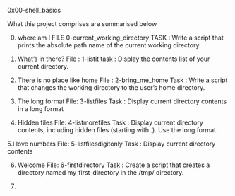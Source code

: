 0x00-shell_basics

What this project comprises are summarised below

0. where am I
FILE 0-current_working_directory
TASK : Write a script that prints the absolute path name of the current working directory.

1.  What’s in there?
File : 1-listit
task : Display the contents list of your current directory.

2. There is no place like home
File : 2-bring_me_home
Task : Write a script that changes the working directory to the user’s home directory.

3. The long format
File: 3-listfiles
Task : Display current directory contents in a long format

4.  Hidden files
File: 4-listmorefiles
Task : Display current directory contents, including hidden files (starting with .). Use the long format.

5.I love numbers
File: 5-listfilesdigitonly
Task : Display current directory contents

6.  Welcome
File: 6-firstdirectory
Task : Create a script that creates a directory named my_first_directory in the /tmp/ directory.

7.
